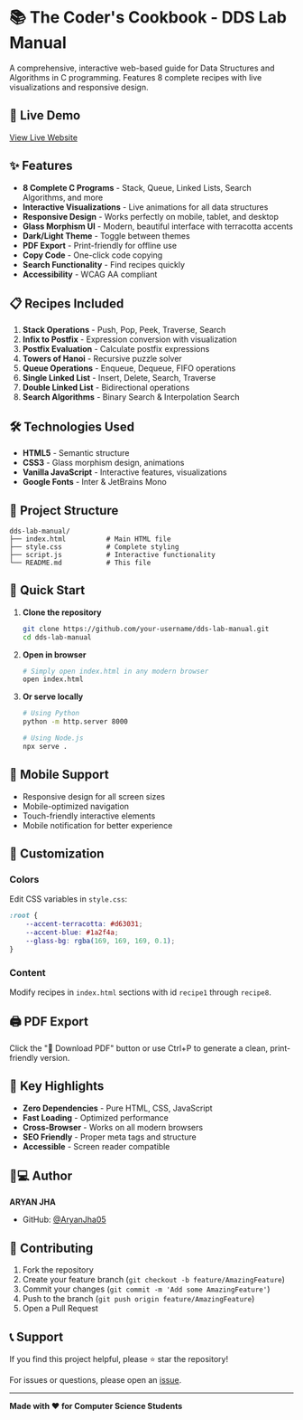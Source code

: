 # 📚 The Coder's Cookbook - DDS Lab Manual

A comprehensive, interactive web-based guide for Data Structures and Algorithms in C programming. Features 8 complete recipes with live visualizations and responsive design.

## 🚀 Live Demo

[View Live Website](https://AryanJha05.github.io/dds-lab-manual)

## ✨ Features

- **8 Complete C Programs** - Stack, Queue, Linked Lists, Search Algorithms, and more
- **Interactive Visualizations** - Live animations for all data structures
- **Responsive Design** - Works perfectly on mobile, tablet, and desktop
- **Glass Morphism UI** - Modern, beautiful interface with terracotta accents
- **Dark/Light Theme** - Toggle between themes
- **PDF Export** - Print-friendly for offline use
- **Copy Code** - One-click code copying
- **Search Functionality** - Find recipes quickly
- **Accessibility** - WCAG AA compliant

## 📋 Recipes Included

1. **Stack Operations** - Push, Pop, Peek, Traverse, Search
2. **Infix to Postfix** - Expression conversion with visualization
3. **Postfix Evaluation** - Calculate postfix expressions
4. **Towers of Hanoi** - Recursive puzzle solver
5. **Queue Operations** - Enqueue, Dequeue, FIFO operations
6. **Single Linked List** - Insert, Delete, Search, Traverse
7. **Double Linked List** - Bidirectional operations
8. **Search Algorithms** - Binary Search & Interpolation Search

## 🛠️ Technologies Used

- **HTML5** - Semantic structure
- **CSS3** - Glass morphism design, animations
- **Vanilla JavaScript** - Interactive features, visualizations
- **Google Fonts** - Inter & JetBrains Mono

## 📁 Project Structure

```
dds-lab-manual/
├── index.html          # Main HTML file
├── style.css           # Complete styling
├── script.js           # Interactive functionality
└── README.md           # This file
```

## 🚀 Quick Start

1. **Clone the repository**
   ```bash
   git clone https://github.com/your-username/dds-lab-manual.git
   cd dds-lab-manual
   ```

2. **Open in browser**
   ```bash
   # Simply open index.html in any modern browser
   open index.html
   ```

3. **Or serve locally**
   ```bash
   # Using Python
   python -m http.server 8000
   
   # Using Node.js
   npx serve .
   ```

## 📱 Mobile Support

- Responsive design for all screen sizes
- Mobile-optimized navigation
- Touch-friendly interactive elements
- Mobile notification for better experience

## 🎨 Customization

### Colors
Edit CSS variables in `style.css`:
```css
:root {
    --accent-terracotta: #d63031;
    --accent-blue: #1a2f4a;
    --glass-bg: rgba(169, 169, 169, 0.1);
}
```

### Content
Modify recipes in `index.html` sections with id `recipe1` through `recipe8`.

## 🖨️ PDF Export

Click the "📄 Download PDF" button or use Ctrl+P to generate a clean, print-friendly version.

## 🌟 Key Highlights

- **Zero Dependencies** - Pure HTML, CSS, JavaScript
- **Fast Loading** - Optimized performance
- **Cross-Browser** - Works on all modern browsers
- **SEO Friendly** - Proper meta tags and structure
- **Accessible** - Screen reader compatible

## 👨💻 Author

**ARYAN JHA**
- GitHub: [@AryanJha05](https://github.com/AryanJha05)


## 🤝 Contributing

1. Fork the repository
2. Create your feature branch (`git checkout -b feature/AmazingFeature`)
3. Commit your changes (`git commit -m 'Add some AmazingFeature'`)
4. Push to the branch (`git push origin feature/AmazingFeature`)
5. Open a Pull Request

## 📞 Support

If you find this project helpful, please ⭐ star the repository!

For issues or questions, please open an [issue](https://github.com/AryanJha05/dds-lab-manual/issues).

---

**Made with ❤️ for Computer Science Students**